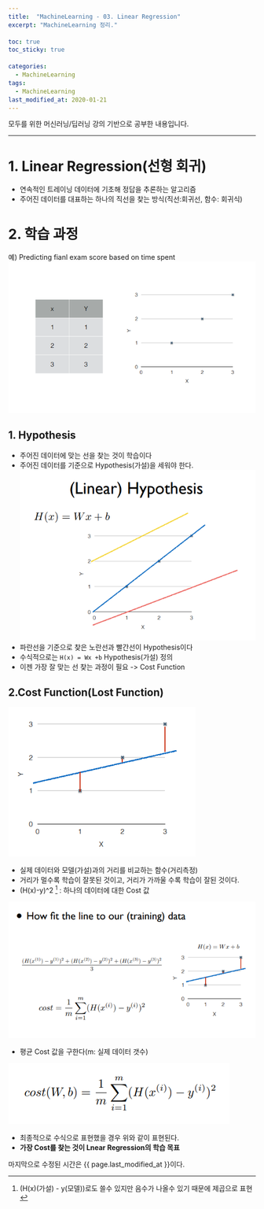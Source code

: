 ```yaml
---
title:  "MachineLearning - 03. Linear Regression"
excerpt: "MachineLearning 정리."

toc: true
toc_sticky: true

categories:
  - MachineLearning
tags:
  - MachineLearning
last_modified_at: 2020-01-21
---
```

모두를 위한 머신러닝/딥러닝 강의 기반으로 공부한 내용입니다.

---

# 1. Linear Regression(선형 회귀)
- 연속적인 트레이닝 데이터에 기초해 정답을 추론하는 알고리즘
- 주어진 데이터를 대표하는 하나의 직선을 찾는 방식(직선:회귀선, 함수: 회귀식) 
 
# 2. 학습 과정 
예) Predicting fianl exam score based on time spent
![Ex01](https://github.com/Yunseongpyo/yunseongpyo.github.io/blob/master/assets/images/MachineLearning/03LinearRegression/LinearRegression01.PNG?raw=true)

## 1. Hypothesis
- 주어진 데이터에 맞는 선을 찾는 것이 학습이다
- 주어진 데이터를 기준으로 Hypothesis(가설)을 세워야 한다.
![Hypothesis](/assets/images\MachineLearning\03LinearRegression/LinearRegression02.png)
- 파란선을 기준으로 찾은 노란선과 빨간선이 Hypothesis이다
- 수식적으로는 `H(x) = Wx +b` Hypothesis(가설) 정의
- 이젠 가장 잘 맞는 선 찾는 과정이 필요 -> Cost Function

## 2.Cost Function(Lost Function)
![CostFunction01](/assets/images\MachineLearning\03LinearRegression/LinearRegression04.png)
- 실제 데이터와 모델(가설)과의 거리를 비교하는 함수(거리측정)
- 거리가 멀수록 학습이 잘못된 것이고, 거리가 가까울 수록 학습이 잘된 것이다.
- (H(x)-y)^2 [^footnote] : 하나의 데이터에 대한 Cost 값
[^footnote]: (H(x)(가설) - y(모델))로도 쓸수 있지만 음수가 나올수 있기 때문에 제곱으로 표현

![CostFunction02](/assets/images\MachineLearning\03LinearRegression/LinearRegression03.png)
- 평균 Cost 값을 구한다(m: 실제 데이터 갯수)

![CostFunction03](/assets/images\MachineLearning\03LinearRegression/LinearRegression05.png)
- 최종적으로 수식으로 표현했을 경우 위와 같이 표현된다.
- **가장 Cost를 찾는 것이 Lnear Regression의 학습 목표** 



마지막으로 수정된 시간은 {{ page.last_modified_at }}이다.